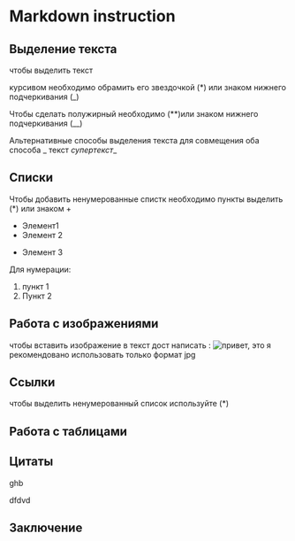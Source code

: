 # Markdown instruction

## Выделение текста


чтобы выделить текст 

курсивом необходимо обрамить его звездочкой (*) или знаком нижнего подчеркивания (_)

Чтобы сделать полужирный необходимо (**)или знаком нижнего подчеркивания (__)

Альтернативные способы выделения текста для совмещения оба способа _ текст *супертекст*_

## Списки

Чтобы добавить ненумерованные спистк необходимо пункты выделить (*) или знаком +
* Элемент1
* Элемент 2
+ Элемент 3

Для нумерации:

1. пункт 1
2. Пункт 2

## Работа с изображениями

чтобы вставить изображение в текст дост написать :
![привет, это я](Foto.jpg) рекомендовано использовать только формат jpg

## Ссылки

чтобы выделить ненумерованный список используйте (*)

## Работа с таблицами

## Цитаты

ghb

dfdvd

## Заключение